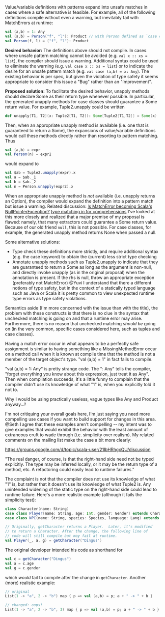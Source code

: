 Value/variable definitions with patterns expand into unsafe matches in cases where a safe alternative is feasible.  For example, all of the following definitions compile without even a warning, but inevitably fail with MatchErrors at runtime:

```scala
val (a,b) = 1: Any
val (a,b) = Person("f", "l"): Product // with Person defined as `case class Person(first: String, last: String)`
val Person(f, l) = ("f", "l"): Product 
```

**Desired behavior:**
The definitions above should not compile.  In cases where unsafe pattern matching cannot be avoided (e.g. `val x :: xs = list`), the compiler should issue a warning.  Additional syntax could be used to eliminate the warning (e.g. `val case x :: xs = list`) or to indicate the desire for an unsafe pattern match (e.g. `val case (a,b) = x: Any`).  The existing behavior is per spec, but given the violation of type safety it seems appropriate to consider this issue a "Bug" rather than an "Improvement".

**Proposed solution:**
To facilitate the desired behavior, unapply methods should declare Some as their return type whenever possible.  In particular, the generated unapply methods for case classes should guarantee a Some return value. For example, Tuple2.unapply could be written

```scala
def unapply[T1, T2](x: Tuple2[T1, T2]): Some[Tuple2[T1,T2]] = Some(x)
```

Then, when an appropriate unapply method is available (i.e. one that is guaranteed to return a Some), the expansions of value/variable definitions would call these methods directly rather than resorting to pattern matching.  Thus

```scala
val (a,b) = expr
val Person(n) = expr2
```

would expand to

```scala
val $ab = Tuple2.unapply(expr).x
val a = $ab._1
val b = $ab._2
val n = Person.unapply(expr2).x
```

When an appropriate unapply method is *not* available (i.e. unapply returns an Option), the compiler would expand the definition into a pattern match but issue a warning.
Related discussion:
[Is MatchError becoming Scala's NullPointerException?](http://www.scala-lang.org/node/8344)
[type matching in for comprehensions](http://www.scala-lang.org/node/995)
I've looked at this more closely and realized that a major premise of my proposal is flawed: namely, that many extractors could guarantee a Some return value. Because of our old friend `null`, this is not possible. For case classes, for example, the generated unapply method returns None when passed a null. 

Some alternative solutions:
- Type check these definitions more strictly, and require additional syntax (e.g. the case keyword) to obtain the (current) less strict type checking
- Annotate unapply methods such as Tuple2.unapply to indicate that they are guaranteed to return a Some as long as the argument is non-null, and directly invoke unapply (as in the original proposal) when the annotation is present. If the rhs is null, throw an appropriate exception (preferably not MatchError)
@Yuvi I understand that there a different notions of type safety, but in the context of a statically typed language such as Java or Scala it is pretty common to view unexpected runtime type errors as type safety violations.  

Semantics aside (I'm more concerned with the issue than with the title), the problem with these constructs is that there is no clue in the syntax that unchecked matching is going on and that a runtime error may arise. Furthermore, there is no reason that unchecked matching *should be* going on (in the very common, specific cases considered here, such as tuples and case classes). 

Having a match error occur in what appears to be a perfectly safe assignment is similar to having something like a MissingMethodError occur on a method call when it is known at compile time that the method is not a member of the target object's type.
"val (a,b) = 1" in fact fails to compile.

"val (a,b) = 1: Any" is pretty strange code. The ": Any" tells the compiler, "forget
everything you know about this expression, just treat it as Any".  Then when compilation
succeeds, it's a little funny to complain that the compiler didn't use its knowledge of
what "1" is, when you explicitly told it not to.

Why I would be using practically useless, vague types like Any and Product anyway...?

I'm not critiquing your overall goals here, I'm just saying you need more compelling
use cases if you want to build support for changes in this area.
@Seth I agree that these examples aren't compelling -- my intent was to give examples that would exhibit the behavior with the least amount of extraneous cruft to wade through (i.e. simplicity over realism). My related comments on the mailing list make the case a bit more clearly:

https://groups.google.com/d/topic/scala-user/21IbHRhgxQU/discussion

"The real danger, of course, is that the right-hand side need not be
typed explicitly.  The type may be inferred locally, or it may be the
return type of a method, etc. A refactoring could easily lead to
runtime failures."

The complaint is not that the compiler does not use its knowledge of what "1" is, but rather that it doesn't use its knowledge of what Tuple2 is.  Any unintended widening of the static type on the right-hand side could lead to runtime failure.  Here's a more realistic example (although it fails the simplicity test):

```scala
class Character(name: String)
case class Player(name: String, age: Int, gender: Gender) extends Character(name)
case class NPC(name: String, species: Species, language: Lang) extends Character(name)

// Originally, getCharacter returns a Player.  Later, it's modified 
// to return a Character. After the change, the following line of 
// code will still compile but may fail at runtime.  
val Player(_, a, g) = getCharacter("Dingus")
```

The original developer intended his code as shorthand for
```scala
val c = getCharacter("Dingus")
val a = c.age
val g = c.gender
```
which *would* fail to compile after the change in `getCharacter`.
Another (more) realistic example:

```scala
// original
List(1 -> "a", 2 -> "b") map { p => val (a,b) = p; a + " -> " + b }

// changed: oops!
List(1 -> "a", 2 -> "b", 3) map { p => val (a,b) = p; a + " -> " + b }
```
